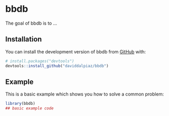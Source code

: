 
<!-- README.md is generated from README.Rmd. Please edit that file -->

# bbdb

<!-- badges: start -->
<!-- badges: end -->

The goal of bbdb is to …

## Installation

You can install the development version of bbdb from
[GitHub](https://github.com/) with:

``` r
# install.packages("devtools")
devtools::install_github("daviddalpiaz/bbdb")
```

## Example

This is a basic example which shows you how to solve a common problem:

``` r
library(bbdb)
## basic example code
```
